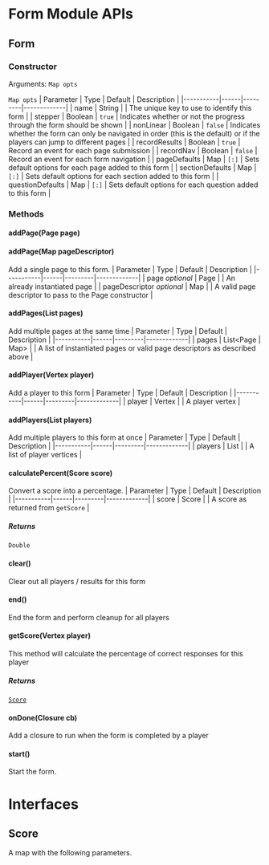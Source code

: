 # Form Module APIs

## Form

### Constructor

Arguments: `Map opts`

`Map opts`
| Parameter | Type | Default | Description |
|-----------|------|---------|-------------|
| name | String | | The unique key to use to identify this form |
| stepper | Boolean | `true` | Indicates whether or not the progress through the form should be shown |
| nonLinear | Boolean | `false` | Indicates whether the form can only be navigated in order (this is the default) or if the players can jump to different pages |
| recordResults | Boolean | `true` | Record an event for each page submission |
| recordNav | Boolean | `false` | Record an event for each form navigation |
| pageDefaults | Map | `[:]` | Sets default options for each page added to this form |
| sectionDefaults | Map | `[:]` | Sets default options for each section added to this form |
| questionDefaults | Map | `[:]` | Sets default options for each question added to this form |

### Methods

#### addPage(Page page)
#### addPage(Map pageDescriptor)
Add a single page to this form.
| Parameter | Type | Default | Description |
|-----------|------|---------|-------------|
| page *optional* | Page | | An already instantiated page |
| pageDescriptor *optional* | Map | | A valid page descriptor to pass to the Page constructor |

#### addPages(List pages)
Add multiple pages at the same time
| Parameter | Type | Default | Description |
|-----------|------|---------|-------------|
| pages | List<Page \| Map> | | A list of instantiated pages or valid page descriptors as described above |

#### addPlayer(Vertex player)
Add a player to this form
| Parameter | Type | Default | Description |
|-----------|------|---------|-------------|
| player | Vertex | | A player vertex |

#### addPlayers(List players)
Add multiple players to this form at once
| Parameter | Type | Default | Description |
|-----------|------|---------|-------------|
| players | List<Vertex> | | A list of player vertices |

#### calculatePercent(Score score)
Convert a score into a percentage.
| Parameter | Type | Default | Description |
|-----------|------|---------|-------------|
| score | Score | | A score as returned from `getScore` |

##### Returns
`Double`

#### clear()
Clear out all players / results for this form
#### end()
End the form and perform cleanup for all players
####	getScore(Vertex player)
This method will calculate the percentage of correct responses for this player

##### Returns
[`Score`](#Score)
#### onDone(Closure cb)
Add a closure to run when the form is completed by a player
#### start()
Start the form.

# Interfaces

## Score
A map with the following parameters.